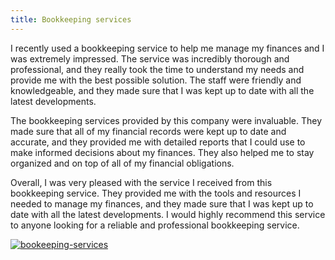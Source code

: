 ```yaml
---
title: Bookkeeping services
---
```


I recently used a bookkeeping service to help me manage my finances and I was extremely impressed. The service was incredibly thorough and professional, and they really took the time to understand my needs and provide me with the best possible solution. The staff were friendly and knowledgeable, and they made sure that I was kept up to date with all the latest developments.

The bookkeeping services provided by this company were invaluable. They made sure that all of my financial records were kept up to date and accurate, and they provided me with detailed reports that I could use to make informed decisions about my finances. They also helped me to stay organized and on top of all of my financial obligations.

Overall, I was very pleased with the service I received from this bookkeeping service. They provided me with the tools and resources I needed to manage my finances, and they made sure that I was kept up to date with all the latest developments. I would highly recommend this service to anyone looking for a reliable and professional bookkeeping service.

[![bookeeping-services](<https://dabuttonfactory.com/button.png?t=CHECK+SERVICE&f=Noto+Sans-Bold&ts=26&tc=fff&hp=45&vp=20&c=11&bgt=unicolored&bgc=4bd42f>)](<https://londonexpertfinder.com/link>)